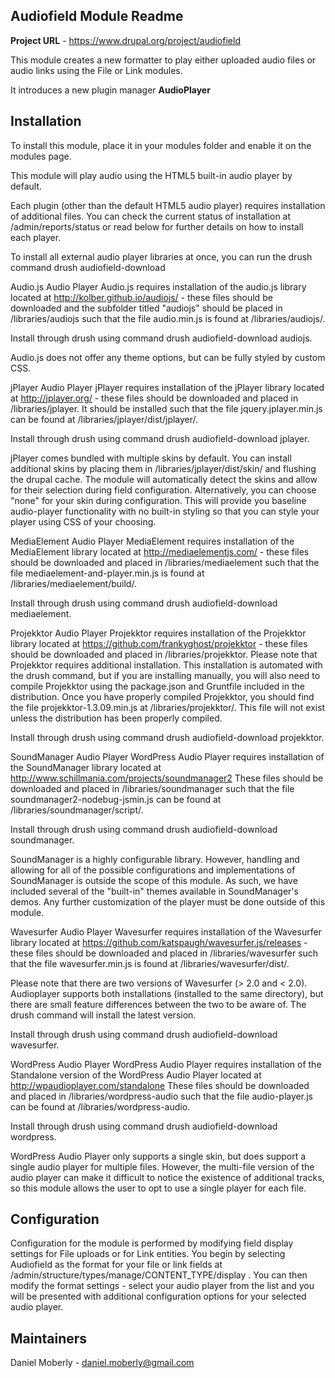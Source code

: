 
Audiofield Module Readme
----------------------

<strong>Project URL</strong> - https://www.drupal.org/project/audiofield

This module creates a new formatter to play either uploaded audio files or
audio links using the File or Link modules.

It introduces a new plugin manager <strong>AudioPlayer</strong>


Installation
------------

To install this module, place it in your modules folder and enable it on the
modules page.

This module will play audio using the HTML5 built-in audio player by default.

Each plugin (other than the default HTML5 audio player) requires installation
of additional files. You can check the current status of installation at
/admin/reports/status or read below for further details on how to install
each player.

To install all external audio player libraries at once, you can run the drush
command drush audiofield-download

Audio.js Audio Player
  Audio.js requires installation of the audio.js library located at
  http://kolber.github.io/audiojs/ - these files should be downloaded and the
  subfolder titled "audiojs" should be placed in /libraries/audiojs such that
  the file audio.min.js is found at /libraries/audiojs/.

  Install through drush using command drush audiofield-download audiojs.

  Audio.js does not offer any theme options, but can be fully styled by custom
  CSS.

jPlayer Audio Player
  jPlayer requires installation of the jPlayer library located at
  http://jplayer.org/ - these files should be downloaded and placed
  in /libraries/jplayer. It should be installed such that the file
  jquery.jplayer.min.js can be found at /libraries/jplayer/dist/jplayer/.

  Install through drush using command drush audiofield-download jplayer.

  jPlayer comes bundled with multiple skins by default. You can install
  additional skins by placing them in /libraries/jplayer/dist/skin/ and
  flushing the drupal cache. The module will automatically detect the
  skins and allow for their selection during field configuration.
  Alternatively, you can choose "none" for your skin during configuration.
  This will provide you baseline audio-player functionality with no
  built-in styling so that you can style your player using CSS of your
  choosing.

MediaElement Audio Player
  MediaElement requires installation of the MediaElement library located at
  http://mediaelementjs.com/ - these files should be downloaded and placed
  in /libraries/mediaelement such that the file mediaelement-and-player.min.js
  is found at /libraries/mediaelement/build/.

  Install through drush using command drush audiofield-download mediaelement.

Projekktor Audio Player
  Projekktor requires installation of the Projekktor library located at
  https://github.com/frankyghost/projekktor - these files should be downloaded
  and placed in /libraries/projekktor. Please note that Projekktor requires
  additional installation. This installation is automated with the drush
  command, but if you are installing manually, you will also need to compile
  Projekktor using the package.json and Gruntfile included in the distribution.
  Once you have properly compiled Projekktor, you should find the file
  projekktor-1.3.09.min.js at /libraries/projekktor/. This file will not exist
  unless the distribution has been properly compiled.

  Install through drush using command drush audiofield-download projekktor.

SoundManager Audio Player
  WordPress Audio Player requires installation of the SoundManager library
  located at http://www.schillmania.com/projects/soundmanager2
  These files should be downloaded and placed in /libraries/soundmanager such
  that the file soundmanager2-nodebug-jsmin.js can be found at
  /libraries/soundmanager/script/.

  Install through drush using command drush audiofield-download soundmanager.

  SoundManager is a highly configurable library. However, handling and allowing
  for all of the possible configurations and implementations of SoundManager is
  outside the scope of this module. As such, we have included several of the
  "built-in" themes available in SoundManager's demos. Any further customization
  of the player must be done outside of this module.

Wavesurfer Audio Player
  Wavesurfer requires installation of the Wavesurfer library located at
  https://github.com/katspaugh/wavesurfer.js/releases - these files should be
  downloaded and placed in /libraries/wavesurfer such that the file
  wavesurfer.min.js is found at /libraries/wavesurfer/dist/.

  Please note that there are two versions of Wavesurfer (> 2.0 and < 2.0).
  Audioplayer supports both installations (installed to the same directory),
  but there are small feature differences between the two to be aware of. The
  drush command will install the latest version.

  Install through drush using command drush audiofield-download wavesurfer.

WordPress Audio Player
  WordPress Audio Player requires installation of the Standalone version of
  the WordPress Audio Player located at http://wpaudioplayer.com/standalone
  These files should be downloaded and placed in /libraries/wordpress-audio such
  that the file audio-player.js can be found at /libraries/wordpress-audio.

  Install through drush using command drush audiofield-download wordpress.

  WordPress Audio Player only supports a single skin, but does support a
  single audio player for multiple files. However, the multi-file version of
  the audio player can make it difficult to notice the existence of additional
  tracks, so this module allows the user to opt to use a single player for each
  file.

Configuration
-------------

Configuration for the module is performed by modifying field display settings
for File uploads or for Link entities. You begin by selecting Audiofield as the
format for your file or link fields at
/admin/structure/types/manage/CONTENT_TYPE/display . You can then modify the
format settings - select your audio player from the list and you will be
presented with additional configuration options for your selected audio player.

Maintainers
------

Daniel Moberly - <daniel.moberly@gmail.com>
